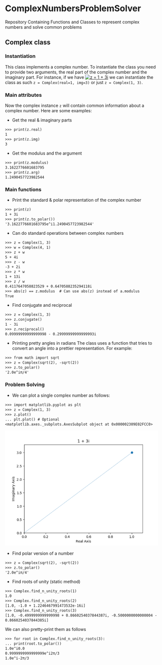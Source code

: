 # ComplexNumbersProblemSolver
Repository Containing Functions and Classes to represent complex numbers and solve common problems

## Complex class
### Instantiation
This class implements a complex number. To instantiate the class you need to provide
two arguments, the real part of the complex number and the imaginary part. For 
instance, if we have
<a href="https://www.codecogs.com/eqnedit.php?latex=z&space;=&space;1&space;&plus;&space;3i" target="_blank"><img src="https://latex.codecogs.com/gif.latex?z&space;=&space;1&space;&plus;&space;3i" title="z = 1 + 3i" /></a>
we can instantiate the class as such
`z = Complex(real=1, img=3)` or just `z = Complex(1, 3)`.
### Main attributes
Now the complex instance `z` will contain common information about
a complex number. Here are some examples:
* Get the real & imaginary parts
```{r, engine='python', code_block_name}
>>> print(z.real)
1
>>> print(z.img)
3
```
* Get the modulus and the argument
```{r, engine='python', code_block_name}
>>> print(z.modulus)
3.1622776601683795
>>> print(z.arg)
1.2490457723982544
```
### Main functions
* Print the standard & polar representation of the complex number
```{r, engine='python', code_block_name}
>>> print(z)
1 + 3i
>>> print(z.to_polar())
'3.1622776601683795e^i1.2490457723982544'
```
* Can do standard operations between complex numbers
```{r, engine='python', code_block_name}
>>> z = Complex(1, 3)
>>> w = Complex(4, 1)
>>> z + w
5 + 4i
>>> z - w
-3 + 2i
>>> z * w
1 + 13i
>>> z / w
0.4117647058823529 + 0.6470588235294118i
>>> abs(z) == z.modulus  # Can use abs(z) instead of a.modulus
True
```
* Find conjugate and reciprocal

```{r, engine='python', code_block_name}
>>> z = Complex(1, 3)
>>> z.conjugate()
1 - 3i
>>> z.reciprocal()
0.09999999999999998 - 0.29999999999999993i
```
* Printing pretty angles in radians
The class uses a function that tries to convert an angle into a 
prettier representation. For example:
```{r, engine='python', code_block_name}
>>> from math import sqrt
>>> z = Complex(sqrt(2), -sqrt(2))
>>> z.to_polar()
'2.0e^iπ/4'
```
### Problem Solving
* We can plot a single complex number as follows:
```{r, engine='python', code_block_name}
>>> import matplotlib.pyplot as plt
>>> z = Complex(1, 3)
>>> z.plot()
... plt.plot() # Optional
<matplotlib.axes._subplots.AxesSubplot object at 0x000002309E02FCC0>
```
![alt text](images/complex-plot.png)
* Find polar version of a number
```{r, engine='python', code_block_name}
>>> z = Complex(sqrt(2), -sqrt(2))
>>> z.to_polar()
'2.0e^iπ/4'
```
* Find roots of unity (static method)
```{r, engine='python', code_block_name}
>>> Complex.find_n_unity_roots(1)
1.0
>>> Complex.find_n_unity_roots(2)
[1.0, -1.0 + 1.2246467991473532e-16i]
>>> Complex.find_n_unity_roots(3)
[1.0, -0.4999999999999998 + 0.8660254037844387i, -0.5000000000000004 - 0.8660254037844385i]
```
We can also pretty-print them as follows
```{r, engine='python', code_block_name}
>>> for root in Complex.find_n_unity_roots(3):
... print(root.to_polar())
1.0e^i0.0
0.9999999999999999e^i2π/3
1.0e^i-2π/3
```